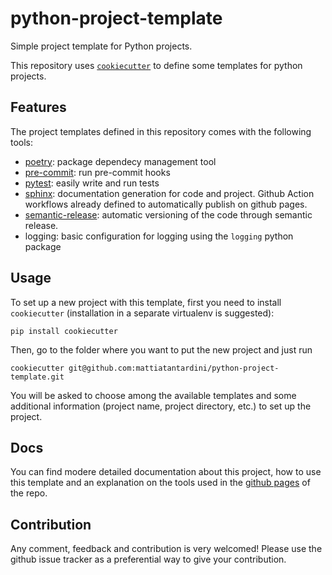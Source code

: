 # python-project-template
Simple project template for Python projects.

This repository uses [`cookiecutter`](https://github.com/cookiecutter/cookiecutter) to define some templates for python projects.

## Features
The project templates defined in this repository comes with the following tools:
- [poetry](https://python-poetry.org/): package dependecy management tool
- [pre-commit](https://pre-commit.com/): run pre-commit hooks 
- [pytest](https://docs.pytest.org/en/7.1.x/): easily write and run tests
- [sphinx](https://www.sphinx-doc.org/en/master/): documentation generation for code and project. Github Action workflows already defined to automatically publish on github pages.
- [semantic-release](https://github.com/python-semantic-release/python-semantic-release): automatic versioning of the code through semantic release.
- logging: basic configuration for logging using the `logging` python package

## Usage

To set up a new project with this template, first you need to install `cookiecutter` (installation in a separate virtualenv is suggested):
```
pip install cookiecutter
```

Then, go to the folder where you want to put the new project and just run
```
cookiecutter git@github.com:mattiatantardini/python-project-template.git
```

You will be asked to choose among the available templates and some additional information (project name, project directory, etc.) to set up the project.

## Docs
You can find modere detailed documentation about this project, how to use this template and an explanation on the tools used in the [github pages](https://mattiatantardini.github.io/python-project-template/) of the repo.

## Contribution
Any comment, feedback and contribution is very welcomed! Please use the github issue tracker as a preferential way to give your contribution.
